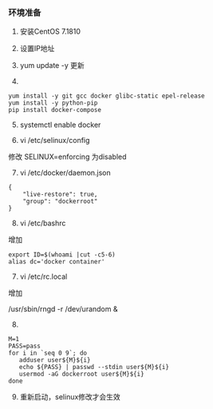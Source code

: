 ### 环境准备

1. 安装CentOS 7.1810

2. 设置IP地址

3. yum update -y 更新

4. 
```
yum install -y git gcc docker glibc-static epel-release
yum install -y python-pip
pip install docker-compose
```

5. systemctl enable docker

6. vi /etc/selinux/config

修改
SELINUX=enforcing 为disabled

7. vi /etc/docker/daemon.json

```
{
    "live-restore": true,
    "group": "dockerroot"
}
```

8. vi /etc/bashrc

增加

```
export ID=$(whoami |cut -c5-6)
alias dc='docker container'
```


7. vi /etc/rc.local

增加

/usr/sbin/rngd -r /dev/urandom &

8.

```
M=1
PASS=pass
for i in `seq 0 9`; do 
   adduser user${M}${i}
   echo ${PASS} | passwd --stdin user${M}${i}
   usermod -aG dockerroot user${M}${i}
done
```

9. 重新启动，selinux修改才会生效
